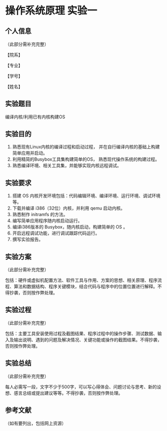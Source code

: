 <font size =6>**操作系统原理 实验一**</font>

## 个人信息

（此部分需补充完整）

【院系】

【专业】

【学号】

【姓名】   

## 实验题目

编译内核/利用已有内核构建OS  

## 实验目的

1. 熟悉现有Linux内核的编译过程和启动过程， 并在自行编译内核的基础上构建简单应用并启动。
2. 利用精简的Busybox工具集构建简单的OS， 熟悉现代操作系统的构建过程。
3. 熟悉编译环境、相关工具集，并能够实现内核远程调试。

## 实验要求

1. 搭建 OS 内核开发环境包括：代码编辑环境、编译环境、运行环境、调试环境等。
2. 下载并编译 i386（32位）内核，并利用 qemu 启动内核。
3. 熟悉制作 initramfs 的方法。
4. 编写简单应用程序随内核启动运行。
5. 编译i386版本的 Busybox，随内核启动，构建简单的 OS 。
6. 开启远程调试功能，进行调试跟踪代码运行。
7. 撰写实验报告。

## 实验方案

（此部分需补充完整）

包括：硬件或虚拟机配置方法、软件工具与作用、方案的思想、相关原理、程序流程、算法和数据结构、程序关键模块，结合代码与程序中的位置位置进行解释。不得抄袭，否则按作弊处理。

## 实验过程

（此部分需补充完整）

包括：主要工具安装使用过程及截图结果、程序过程中的操作步骤、测试数据、输入及输出说明、遇到的问题及解决情况、关键功能或操作的截图结果。不得抄袭，否则按作弊处理。

## 实验总结

（此部分需补充完整）

每人必需写一段，文字不少于500字，可以写心得体会、问题讨论与思考、新的设想、感言总结或提出建议等等。不得抄袭，否则按作弊处理。

## 参考文献

（如有要列出，包括网上资源）
